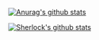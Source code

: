 [![Anurag's github stats](https://github-readme-stats.vercel.app/api?username=anuraghazra)](https://github.com/anuraghazra/github-readme-stats)

[![Sherlock's github stats](https://github-readme-stats.vercel.app/api?username=haihongs)](https://github.com/anuraghazra/github-readme-stats)
